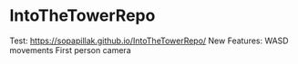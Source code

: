# IntoTheTowerRepo
Test: https://sopapillak.github.io/IntoTheTowerRepo/
New Features:
WASD movements
First person camera
